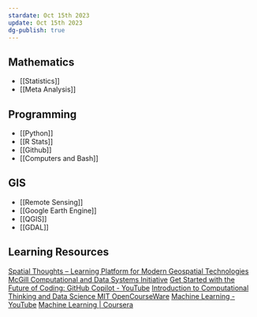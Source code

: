 ```yaml
---
stardate: Oct 15th 2023
update: Oct 15th 2023
dg-publish: true
---
```

## Mathematics
- [[Statistics]]
- [[Meta Analysis]]

## Programming
- [[Python]]
- [[R Stats]]
- [[Github]]
- [[Computers and Bash]]

## GIS
- [[Remote Sensing]]
- [[Google Earth Engine]]
- [[QGIS]]
- [[GDAL]]

## Learning Resources
[Spatial Thoughts – Learning Platform for Modern Geospatial Technologies](https://spatialthoughts.com/)
[McGill Computational and Data Systems Initiative](https://mcgill-cdsi.libcal.com/)
[Get Started with the Future of Coding: GitHub Copilot - YouTube](https://www.youtube.com/watch?v=Fi3AJZZregI&t=99s)
[Introduction to Computational Thinking and Data Science MIT OpenCourseWare](https://ocw.mit.edu/courses/6-0002-introduction-to-computational-thinking-and-data-science-fall-2016/pages/syllabus/)
[Machine Learning - YouTube](https://www.youtube.com/playlist?list=PLG19vXLQHvSC2ZKFIkgVpI9fCjkN38kwf)
[Machine Learning | Coursera](https://www.coursera.org/specializations/machine-learning-introduction?utm_medium=sem&utm_source=gg&utm_campaign=B2C_NAMER_machine-learning-introduction_stanford_FTCOF_specializations_country-US-country-CA&campaignid=685340575&adgroupid=46849728719&device=c&keyword=andrew%20ng%20machine%20learning&matchtype=b&network=g&devicemodel=&adposition=&creativeid=606098666387&hide_mobile_promo&gad_source=1&gclid=Cj0KCQjwxeyxBhC7ARIsAC7dS38oKj4Xzy5TzEXOqpBCJfcd-UHRMNdj3rjgemlJ0y90z2OdWOuzcuQaAur5EALw_wcB)
